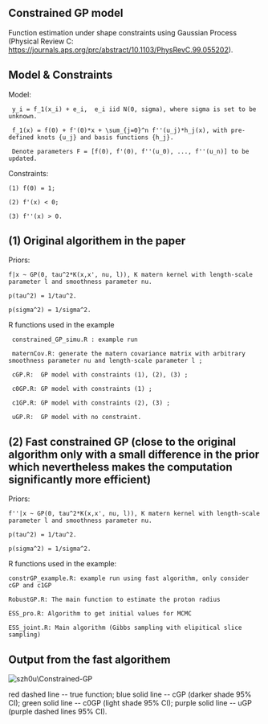 ## Constrained GP model
Function estimation under shape constraints using Gaussian Process (Physical Review C: https://journals.aps.org/prc/abstract/10.1103/PhysRevC.99.055202).

## Model & Constraints

Model: 

     y_i = f_1(x_i) + e_i,  e_i iid N(0, sigma), where sigma is set to be unknown.
     
     f_1(x) = f(0) + f'(0)*x + \sum_{j=0}^n f''(u_j)*h_j(x), with pre-defined knots {u_j} and basis functions {h_j}.
     
     Denote parameters F = [f(0), f'(0), f''(u_0), ..., f''(u_n)] to be updated.

Constraints: 

    (1) f(0) = 1;

    (2) f'(x) < 0;
             
    (3) f''(x) > 0.
             

   
   
## (1) Original algorithem in the paper

Priors: 

    f|x ~ GP(0, tau^2*K(x,x', nu, l)), K matern kernel with length-scale parameter l and smoothness parameter nu.

    p(tau^2) = 1/tau^2.
   
    p(sigma^2) = 1/sigma^2.
    
R functions used in the example 
   
     constrained_GP_simu.R : example run 

     maternCov.R: generate the matern covariance matrix with arbitrary smoothness parameter nu and length-scale parameter l ; 

     cGP.R:  GP model with constraints (1), (2), (3) ;
     
     c0GP.R: GP model with constraints (1) ;
     
     c1GP.R: GP model with constraints (2), (3) ;
     
     uGP.R:  GP model with no constraint.
     
## (2) Fast constrained GP (close to the original algorithm only with a small difference in the prior which nevertheless makes the computation significantly more efficient) 

Priors:
    
    f''|x ~ GP(0, tau^2*K(x,x', nu, l)), K matern kernel with length-scale parameter l and smoothness parameter nu.
     
    p(tau^2) = 1/tau^2.
   
    p(sigma^2) = 1/sigma^2.

R functions used in the example:
    
    constrGP_example.R: example run using fast algorithm, only consider cGP and c1GP
    
    RobustGP.R: The main function to estimate the proton radius 
     
    ESS_pro.R: Algorithm to get initial values for MCMC 
    
    ESS_joint.R: Main algorithm (Gibbs sampling with elipitical slice sampling) 
    
     

## Output from the fast algorithem

![szh0u\Constrained-GP](simu_plot.png)

red dashed line -- true function; 
blue solid line -- cGP (darker shade 95% CI);
green solid line -- c0GP (light shade 95% CI);
purple solid line -- uGP (purple dashed lines 95% CI).



